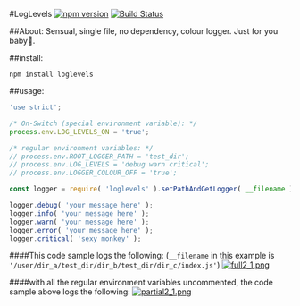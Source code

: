 #LogLevels [![npm version](https://badge.fury.io/js/loglevels.svg)](https://badge.fury.io/js/loglevels) [![Build Status](https://travis-ci.org/msteckyefantis/loglevels.svg?branch=master)](https://travis-ci.org/msteckyefantis/loglevels)

##About:
Sensual, single file, no dependency, colour logger. Just for you baby🐬.

##install:

```
npm install loglevels
```

##usage:

```.js
'use strict';

/* On-Switch (special environment variable): */
process.env.LOG_LEVELS_ON = 'true';

/* regular environment variables: */
// process.env.ROOT_LOGGER_PATH = 'test_dir';
// process.env.LOG_LEVELS = 'debug warn critical';
// process.env.LOGGER_COLOUR_OFF = 'true';

const logger = require( 'loglevels' ).setPathAndGetLogger( __filename );

logger.debug( 'your message here' );
logger.info( 'your message here' );
logger.warn( 'your message here' );
logger.error( 'your message here' );
logger.critical( 'sexy monkey' );
```

####This code sample logs the following:
(`__filename` in this example is `'/user/dir_a/test_dir/dir_b/test_dir/dir_c/index.js'`)
[![full2_1.png](https://s13.postimg.org/odhg3yb07/full2_1.png)](https://postimg.org/image/ynjv370vn/)


####with all the regular environment variables uncommented, the code sample above logs the following:
[![partial2_1.png](https://s18.postimg.org/b6t2tc3o9/partial2_1.png)](https://postimg.org/image/7n753j0yd/)
